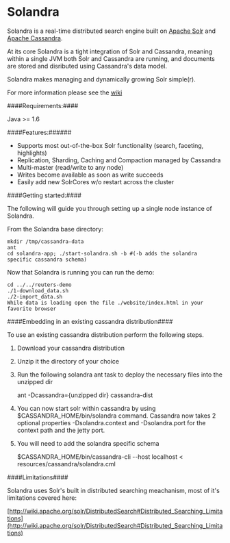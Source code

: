 Solandra
========
Solandra is a real-time distributed search engine built on [Apache Solr](http://lucene.apache.org) and [Apache Cassandra](http://cassandra.apache.org).

At its core Solandra is a tight integration of Solr and Cassandra, meaning within a single JVM both Solr and Cassandra are running, and 
documents are stored and disributed using Cassandra's data model. 

Solandra makes managing and dynamically growing Solr simple(r). 

For more information please see the [wiki](https://github.com/tjake/Lucandra/wiki)

####Requirements:####

Java >= 1.6

####Features:######

  - Supports most out-of-the-box Solr functionality (search, faceting, highlights)
  - Replication, Sharding, Caching and Compaction managed by Cassandra
  - Multi-master (read/write to any node)
  - Writes become available as soon as write succeeds
  - Easily add new SolrCores w/o restart across the cluster 

####Getting started:####

The following will guide you through setting up a single node instance of Solandra.

From the Solandra base directory:
  
    mkdir /tmp/cassandra-data
    ant
    cd solandra-app; ./start-solandra.sh -b #(-b adds the solandra specific cassandra schema)
  
Now that Solandra is running you can run the demo:
  
    cd ../../reuters-demo
    ./1-download_data.sh
    ./2-import_data.sh  
    While data is loading open the file ./website/index.html in your favorite browser 


####Embedding in an existing cassandra distribution####

To use an existing cassandra distribution perform the following steps.

1. Download your cassandra distribution
2. Unzip it the directory of your choice
3. Run the following solandra ant task to deploy the necessary files into the unzipped dir
    
    ant -Dcassandra={unzipped dir} cassandra-dist 
    
4. You can now start solr within cassandra by using $CASSANDRA_HOME/bin/solandra command.  Cassandra now takes 2 optional properties -Dsolandra.context and -Dsolandra.port for the context path and the jetty port. 

5. You will need to add the solandra specific schema
    
    $CASSANDRA_HOME/bin/cassandra-cli --host localhost < resources/cassandra/solandra.cml
    
    
####Limitations####

Solandra uses Solr's built in distributed searching meachanism, 
most of it's limitations covered here: 

[http://wiki.apache.org/solr/DistributedSearch#Distributed_Searching_Limitations](http://wiki.apache.org/solr/DistributedSearch#Distributed_Searching_Limitations)